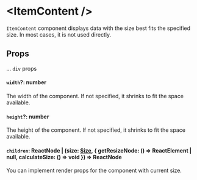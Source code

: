 # \<ItemContent />

`ItemContent` component displays data with the size best fits the specified size. In most cases, it is not used directly.

## Props

... `div` props

#### `width`?: number

The width of the component. If not specified, it shrinks to fit the space available.

#### `height`?: number

The height of the component. If not specified, it shrinks to fit the space available.

#### `children`: ReactNode | (size: [Size](types.md#size--width-number-height-number-), { getResizeNode: () => ReactElement | null, calculateSize: () => void }) => ReactNode

You can implement render props for the component with current size.
